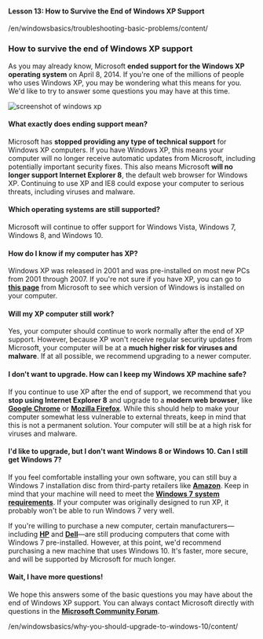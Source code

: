 #### Lesson 13: How to Survive the End of Windows XP Support

/en/windowsbasics/troubleshooting-basic-problems/content/

### How to survive the end of Windows XP support

As you may already know, Microsoft **ended support for the Windows XP operating system** on April 8, 2014. If you're one of the millions of people who uses Windows XP, you may be wondering what this means for you. We'd like to try to answer some questions you may have at this time.

![screenshot of windows xp](https://media.gcflearnfree.org/ctassets/topics/255/windows-xp-warning.png)

#### What exactly does ending support mean?

Microsoft has **stopped providing any type of technical support** for Windows XP computers. If you have Windows XP, this means your computer will no longer receive automatic updates from Microsoft, including potentially important security fixes. This also means Microsoft **will no longer support Internet Explorer 8**, the default web browser for Windows XP. Continuing to use XP and IE8 could expose your computer to serious threats, including viruses and malware.

#### Which operating systems are still supported?

Microsoft will continue to offer support for Windows Vista, Windows 7, Windows 8, and Windows 10.

#### How do I know if my computer has XP?

Windows XP was released in 2001 and was pre-installed on most new PCs from 2001 through 2007. If you're not sure if you have XP, you can go to **[this page](http://windows.microsoft.com/en-us/windows/which-operating-system)** from Microsoft to see which version of Windows is installed on your computer.

#### Will my XP computer still work?

Yes, your computer should continue to work normally after the end of XP support. However, because XP won't receive regular security updates from Microsoft, your computer will be at a **much higher risk for viruses and malware**. If at all possible, we recommend upgrading to a newer computer.

#### I don't want to upgrade. How can I keep my Windows XP machine safe?

If you continue to use XP after the end of support, we recommend that you **stop using Internet Explorer 8** and upgrade to a **modern web browser**, like **[Google Chrome](http://www.google.com/chrome)** or **[Mozilla Firefox](http://www.mozilla.org/firefox)**. While this should help to make your computer somewhat less vulnerable to external threats, keep in mind that this is not a permanent solution. Your computer will still be at a high risk for viruses and malware.

#### I'd like to upgrade, but I don't want Windows 8 or Windows 10. Can I still get Windows 7?

If you feel comfortable installing your own software, you can still buy a Windows 7 installation disc from third-party retailers like [**Amazon**](http://www.amazon.com/s/ref=nb_sb_noss_1?url=search-alias%3Daps&field-keywords=windows%207&sprefix=window%2Caps&rh=i%3Aaps%2Ck%3Awindows%207). Keep in mind that your machine will need to meet the [**Windows 7** **system** **requirements**](http://windows.microsoft.com/en-us/windows7/products/system-requirements). If your computer was originally designed to run XP, it probably won't be able to run Windows 7 very well.  

If you're willing to purchase a new computer, certain manufacturers—including **[HP](http://shopping.hp.com/)** and **[Dell](http://www.dell.com/)**—are still producing computers that come with Windows 7 pre-installed. However, at this point, we'd recommend purchasing a new machine that uses Windows 10. It's faster, more secure, and will be supported by Microsoft for much longer.

#### Wait, I have more questions!

We hope this answers some of the basic questions you may have about the end of Windows XP support. You can always contact Microsoft directly with questions in the **[Microsoft Community Forum](http://answers.microsoft.com/en-us/windows/forum/windows_xp?WT.mc_id=SMCPSC_ENGB_TXT_ANS&auth=1)**.

/en/windowsbasics/why-you-should-upgrade-to-windows-10/content/
